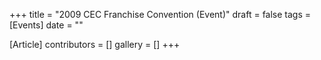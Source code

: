 +++
title = "2009 CEC Franchise Convention (Event)"
draft = false
tags = [Events]
date = ""

[Article]
contributors = []
gallery = []
+++